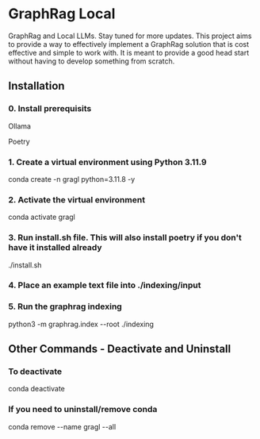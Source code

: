 # GraphRag Local
GraphRag and Local LLMs. Stay tuned for more updates.
This project aims to provide a way to effectively implement a GraphRag solution that is cost effective and simple to work with.
It is meant to provide a good head start without having to develop something from scratch.

## Installation

### 0. Install prerequisits

Ollama

Poetry

### 1. Create a virtual environment using Python 3.11.9
conda create -n gragl python=3.11.8 -y

### 2. Activate the virtual environment
conda activate gragl

### 3. Run install.sh file. This will also install poetry if you don't have it installed already
./install.sh

### 4. Place an example text file into ./indexing/input

### 5. Run the graphrag indexing
python3 -m graphrag.index --root ./indexing





## Other Commands - Deactivate and Uninstall

### To deactivate
conda deactivate

### If you need to uninstall/remove conda 
conda remove --name gragl --all
